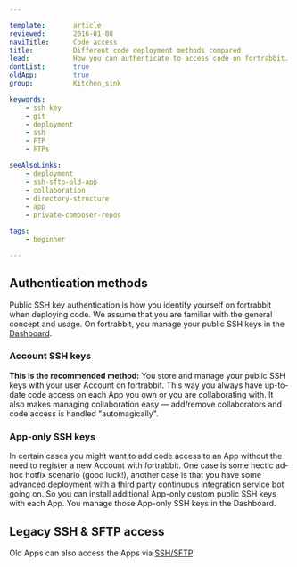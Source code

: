 ```yaml
---

template:       article
reviewed:       2016-01-08
naviTitle:      Code access
title:          Different code deployment methods compared
lead:           How you can authenticate to access code on fortrabbit.
dontList:       true
oldApp:         true
group:          Kitchen_sink

keywords:
    - ssh key
    - git
    - deployment
    - ssh
    - FTP
    - FTPs

seeAlsoLinks:
    - deployment
    - ssh-sftp-old-app
    - collaboration
    - directory-structure
    - app
    - private-composer-repos

tags:
    - beginner

---
```



## Authentication methods

Public SSH key authentication is how you identify yourself on fortrabbit when deploying code. We assume that you are familiar with the general concept and usage. On fortrabbit, you manage your public SSH keys in the [Dashboard](dashboard).


### Account SSH keys

**This is the recommended method:** You store and manage your public SSH keys with your user Account on fortrabbit. This way you always have up-to-date code access on each App you own or you are collaborating with. It also makes managing collaboration easy — add/remove collaborators and code access is handled "automagically".


### App-only SSH keys

In certain cases you might want to add code access to an App without the need to register a new Account with fortrabbit. One case is some hectic ad-hoc hotfix scenario (good luck!), another case is that you have some advanced deployment with a third party continuous integration service bot going on. So you can install additional App-only custom public SSH keys with each App. You manage those App-only SSH keys in the Dashboard.

## Legacy SSH & SFTP access

Old Apps can also access the Apps via [SSH/SFTP](ssh-sftp-old-app).